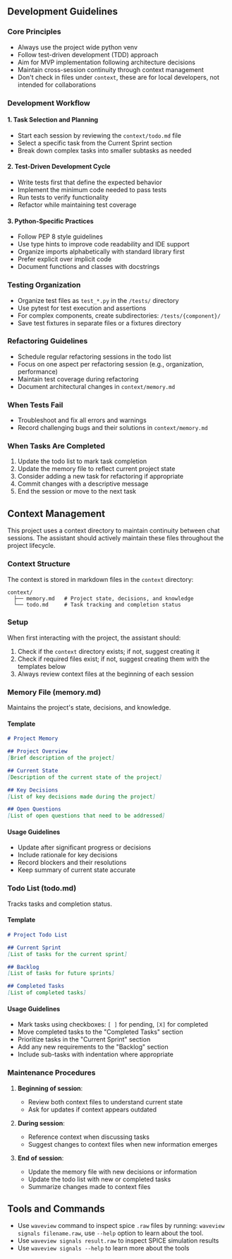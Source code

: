 ## Development Guidelines

### Core Principles
- Always use the project wide python venv
- Follow test-driven development (TDD) approach
- Aim for MVP implementation following architecture decisions
- Maintain cross-session continuity through context management
- Don't check in files under `context`, these are for local developers, not intended for collaborations

### Development Workflow

#### 1. Task Selection and Planning
- Start each session by reviewing the `context/todo.md` file
- Select a specific task from the Current Sprint section
- Break down complex tasks into smaller subtasks as needed

#### 2. Test-Driven Development Cycle
- Write tests first that define the expected behavior
- Implement the minimum code needed to pass tests
- Run tests to verify functionality
- Refactor while maintaining test coverage

#### 3. Python-Specific Practices
- Follow PEP 8 style guidelines
- Use type hints to improve code readability and IDE support
- Organize imports alphabetically with standard library first
- Prefer explicit over implicit code
- Document functions and classes with docstrings

### Testing Organization
- Organize test files as `test_*.py` in the `/tests/` directory
- Use pytest for test execution and assertions
- For complex components, create subdirectories: `/tests/{component}/`
- Save test fixtures in separate files or a fixtures directory

### Refactoring Guidelines
- Schedule regular refactoring sessions in the todo list
- Focus on one aspect per refactoring session (e.g., organization, performance)
- Maintain test coverage during refactoring
- Document architectural changes in `context/memory.md`

### When Tests Fail
- Troubleshoot and fix all errors and warnings
- Record challenging bugs and their solutions in `context/memory.md`

### When Tasks Are Completed
1. Update the todo list to mark task completion
2. Update the memory file to reflect current project state
3. Consider adding a new task for refactoring if appropriate
4. Commit changes with a descriptive message
5. End the session or move to the next task

## Context Management

This project uses a context directory to maintain continuity between chat sessions. The assistant should actively maintain these files throughout the project lifecycle.

### Context Structure

The context is stored in markdown files in the `context` directory:

```
context/
  ├── memory.md   # Project state, decisions, and knowledge
  └── todo.md     # Task tracking and completion status
```

### Setup

When first interacting with the project, the assistant should:

1. Check if the `context` directory exists; if not, suggest creating it
2. Check if required files exist; if not, suggest creating them with the templates below
3. Always review context files at the beginning of each session

### Memory File (memory.md)

Maintains the project's state, decisions, and knowledge.

#### Template

```markdown
# Project Memory

## Project Overview
[Brief description of the project]

## Current State
[Description of the current state of the project]

## Key Decisions
[List of key decisions made during the project]

## Open Questions
[List of open questions that need to be addressed]
```

#### Usage Guidelines

- Update after significant progress or decisions
- Include rationale for key decisions
- Record blockers and their resolutions
- Keep summary of current state accurate

### Todo List (todo.md)

Tracks tasks and completion status.

#### Template

```markdown
# Project Todo List

## Current Sprint
[List of tasks for the current sprint]

## Backlog
[List of tasks for future sprints]

## Completed Tasks
[List of completed tasks]
```

#### Usage Guidelines

- Mark tasks using checkboxes: `[ ]` for pending, `[X]` for completed
- Move completed tasks to the "Completed Tasks" section
- Prioritize tasks in the "Current Sprint" section
- Add any new requirements to the "Backlog" section
- Include sub-tasks with indentation where appropriate

### Maintenance Procedures

1. **Beginning of session**:
   - Review both context files to understand current state
   - Ask for updates if context appears outdated

2. **During session**:
   - Reference context when discussing tasks
   - Suggest changes to context files when new information emerges

3. **End of session**:
   - Update the memory file with new decisions or information
   - Update the todo list with new or completed tasks
   - Summarize changes made to context files

## Tools and Commands

- Use `waveview` command to inspect spice `.raw` files by running: `waveview signals filename.raw`, use `--help` option to learn about the tool.
- Use `waveview signals result.raw` to inspect SPICE simulation results
- Use `waveview signals --help` to learn more about the tools